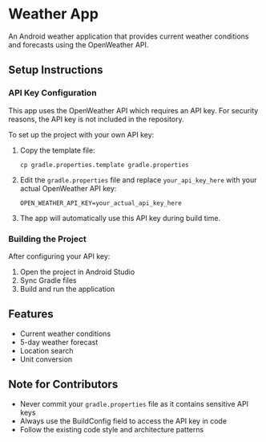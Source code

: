# Weather App

An Android weather application that provides current weather conditions and forecasts using the OpenWeather API.

## Setup Instructions

### API Key Configuration

This app uses the OpenWeather API which requires an API key. For security reasons, the API key is not included in the repository.

To set up the project with your own API key:

1. Copy the template file:
   ```
   cp gradle.properties.template gradle.properties
   ```

2. Edit the `gradle.properties` file and replace `your_api_key_here` with your actual OpenWeather API key:
   ```
   OPEN_WEATHER_API_KEY=your_actual_api_key_here
   ```

3. The app will automatically use this API key during build time.

### Building the Project

After configuring your API key:

1. Open the project in Android Studio
2. Sync Gradle files
3. Build and run the application

## Features

- Current weather conditions
- 5-day weather forecast
- Location search
- Unit conversion

## Note for Contributors

- Never commit your `gradle.properties` file as it contains sensitive API keys
- Always use the BuildConfig field to access the API key in code
- Follow the existing code style and architecture patterns
